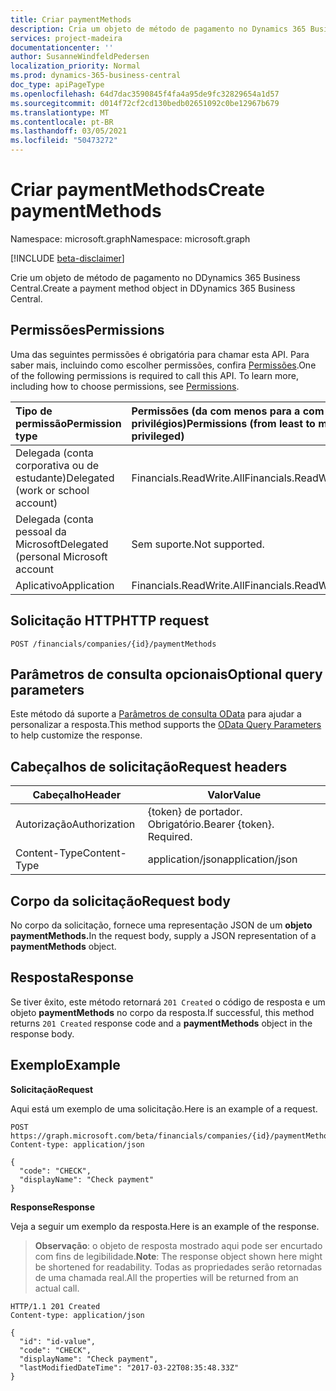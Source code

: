 ```yaml
---
title: Criar paymentMethods
description: Cria um objeto de método de pagamento no Dynamics 365 Business Central.
services: project-madeira
documentationcenter: ''
author: SusanneWindfeldPedersen
localization_priority: Normal
ms.prod: dynamics-365-business-central
doc_type: apiPageType
ms.openlocfilehash: 64d7dac3590845f4fa4a95de9fc32829654a1d57
ms.sourcegitcommit: d014f72cf2cd130bedb02651092c0be12967b679
ms.translationtype: MT
ms.contentlocale: pt-BR
ms.lasthandoff: 03/05/2021
ms.locfileid: "50473272"
---
```

# <a name="create-paymentmethods"></a><span data-ttu-id="ef99f-103">Criar paymentMethods</span><span class="sxs-lookup"><span data-stu-id="ef99f-103">Create paymentMethods</span></span>

<span data-ttu-id="ef99f-104">Namespace: microsoft.graph</span><span class="sxs-lookup"><span data-stu-id="ef99f-104">Namespace: microsoft.graph</span></span>

[!INCLUDE [beta-disclaimer](../../includes/beta-disclaimer.md)]

<span data-ttu-id="ef99f-105">Crie um objeto de método de pagamento no DDynamics 365 Business Central.</span><span class="sxs-lookup"><span data-stu-id="ef99f-105">Create a payment method object in DDynamics 365 Business Central.</span></span>

## <a name="permissions"></a><span data-ttu-id="ef99f-106">Permissões</span><span class="sxs-lookup"><span data-stu-id="ef99f-106">Permissions</span></span>
<span data-ttu-id="ef99f-p101">Uma das seguintes permissões é obrigatória para chamar esta API. Para saber mais, incluindo como escolher permissões, confira [Permissões](/graph/permissions-reference).</span><span class="sxs-lookup"><span data-stu-id="ef99f-p101">One of the following permissions is required to call this API. To learn more, including how to choose permissions, see [Permissions](/graph/permissions-reference).</span></span>

|<span data-ttu-id="ef99f-109">Tipo de permissão</span><span class="sxs-lookup"><span data-stu-id="ef99f-109">Permission type</span></span> |<span data-ttu-id="ef99f-110">Permissões (da com menos para a com mais privilégios)</span><span class="sxs-lookup"><span data-stu-id="ef99f-110">Permissions (from least to most privileged)</span></span>|
|:---------------|:------------------------------------------|
|<span data-ttu-id="ef99f-111">Delegada (conta corporativa ou de estudante)</span><span class="sxs-lookup"><span data-stu-id="ef99f-111">Delegated (work or school account)</span></span>|<span data-ttu-id="ef99f-112">Financials.ReadWrite.All</span><span class="sxs-lookup"><span data-stu-id="ef99f-112">Financials.ReadWrite.All</span></span> |
|<span data-ttu-id="ef99f-113">Delegada (conta pessoal da Microsoft</span><span class="sxs-lookup"><span data-stu-id="ef99f-113">Delegated (personal Microsoft account</span></span>|<span data-ttu-id="ef99f-114">Sem suporte.</span><span class="sxs-lookup"><span data-stu-id="ef99f-114">Not supported.</span></span>|
|<span data-ttu-id="ef99f-115">Aplicativo</span><span class="sxs-lookup"><span data-stu-id="ef99f-115">Application</span></span>|<span data-ttu-id="ef99f-116">Financials.ReadWrite.All</span><span class="sxs-lookup"><span data-stu-id="ef99f-116">Financials.ReadWrite.All</span></span>|

## <a name="http-request"></a><span data-ttu-id="ef99f-117">Solicitação HTTP</span><span class="sxs-lookup"><span data-stu-id="ef99f-117">HTTP request</span></span>
```http
POST /financials/companies/{id}/paymentMethods
```

## <a name="optional-query-parameters"></a><span data-ttu-id="ef99f-118">Parâmetros de consulta opcionais</span><span class="sxs-lookup"><span data-stu-id="ef99f-118">Optional query parameters</span></span>
<span data-ttu-id="ef99f-119">Este método dá suporte a [Parâmetros de consulta OData](/graph/query-parameters) para ajudar a personalizar a resposta.</span><span class="sxs-lookup"><span data-stu-id="ef99f-119">This method supports the [OData Query Parameters](/graph/query-parameters) to help customize the response.</span></span>

## <a name="request-headers"></a><span data-ttu-id="ef99f-120">Cabeçalhos de solicitação</span><span class="sxs-lookup"><span data-stu-id="ef99f-120">Request headers</span></span>
|<span data-ttu-id="ef99f-121">Cabeçalho</span><span class="sxs-lookup"><span data-stu-id="ef99f-121">Header</span></span>         |<span data-ttu-id="ef99f-122">Valor</span><span class="sxs-lookup"><span data-stu-id="ef99f-122">Value</span></span>                        |
|---------------|-----------------------------|
|<span data-ttu-id="ef99f-123">Autorização</span><span class="sxs-lookup"><span data-stu-id="ef99f-123">Authorization</span></span>  |<span data-ttu-id="ef99f-p102">{token} de portador. Obrigatório.</span><span class="sxs-lookup"><span data-stu-id="ef99f-p102">Bearer {token}. Required.</span></span>    |
|<span data-ttu-id="ef99f-126">Content-Type</span><span class="sxs-lookup"><span data-stu-id="ef99f-126">Content-Type</span></span>   |<span data-ttu-id="ef99f-127">application/json</span><span class="sxs-lookup"><span data-stu-id="ef99f-127">application/json</span></span>             |

## <a name="request-body"></a><span data-ttu-id="ef99f-128">Corpo da solicitação</span><span class="sxs-lookup"><span data-stu-id="ef99f-128">Request body</span></span>
<span data-ttu-id="ef99f-129">No corpo da solicitação, fornece uma representação JSON de um **objeto paymentMethods.**</span><span class="sxs-lookup"><span data-stu-id="ef99f-129">In the request body, supply a JSON representation of a **paymentMethods** object.</span></span>

## <a name="response"></a><span data-ttu-id="ef99f-130">Resposta</span><span class="sxs-lookup"><span data-stu-id="ef99f-130">Response</span></span>
<span data-ttu-id="ef99f-131">Se tiver êxito, este método retornará ```201 Created``` o código de resposta e um objeto **paymentMethods** no corpo da resposta.</span><span class="sxs-lookup"><span data-stu-id="ef99f-131">If successful, this method returns ```201 Created``` response code and a **paymentMethods** object in the response body.</span></span>

## <a name="example"></a><span data-ttu-id="ef99f-132">Exemplo</span><span class="sxs-lookup"><span data-stu-id="ef99f-132">Example</span></span>

<span data-ttu-id="ef99f-133">**Solicitação**</span><span class="sxs-lookup"><span data-stu-id="ef99f-133">**Request**</span></span>

<span data-ttu-id="ef99f-134">Aqui está um exemplo de uma solicitação.</span><span class="sxs-lookup"><span data-stu-id="ef99f-134">Here is an example of a request.</span></span>

```http
POST https://graph.microsoft.com/beta/financials/companies/{id}/paymentMethods
Content-type: application/json

{
  "code": "CHECK",
  "displayName": "Check payment"
}
```

<span data-ttu-id="ef99f-135">**Response**</span><span class="sxs-lookup"><span data-stu-id="ef99f-135">**Response**</span></span>

<span data-ttu-id="ef99f-136">Veja a seguir um exemplo da resposta.</span><span class="sxs-lookup"><span data-stu-id="ef99f-136">Here is an example of the response.</span></span> 

> <span data-ttu-id="ef99f-137">**Observação**: o objeto de resposta mostrado aqui pode ser encurtado com fins de legibilidade.</span><span class="sxs-lookup"><span data-stu-id="ef99f-137">**Note**: The response object shown here might be shortened for readability.</span></span> <span data-ttu-id="ef99f-138">Todas as propriedades serão retornadas de uma chamada real.</span><span class="sxs-lookup"><span data-stu-id="ef99f-138">All the properties will be returned from an actual call.</span></span>

```http
HTTP/1.1 201 Created
Content-type: application/json

{
  "id": "id-value",
  "code": "CHECK",
  "displayName": "Check payment",
  "lastModifiedDateTime": "2017-03-22T08:35:48.33Z"
}

```




